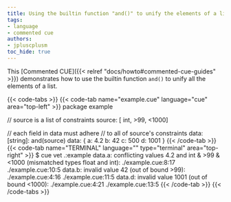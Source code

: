 ```yaml
---
title: Using the builtin function "and()" to unify the elements of a list
tags:
- language
- commented cue
authors:
- jpluscplusm
toc_hide: true
---
```


This [Commented CUE]({{< relref "docs/howto#commented-cue-guides" >}})
demonstrates how to use the builtin function `and()` to unify all the elements
of a list.

{{< code-tabs >}}
{{< code-tab name="example.cue" language="cue"  area="top-left" >}}
package example

// source is a list of constraints
source: [ int, >99, <1000]

// each field in data must adhere
// to all of source's constraints
data: [string]: and(source)
data: {
	a: 4.2
	b: 42
	c: 500
	d: 1001
}
{{< /code-tab >}}
{{< code-tab name="TERMINAL" language="" type="terminal" area="top-right" >}}
$ cue vet .:example
data.a: conflicting values 4.2 and int & >99 & <1000 (mismatched types float and int):
    ./example.cue:8:17
    ./example.cue:10:5
data.b: invalid value 42 (out of bound >99):
    ./example.cue:4:16
    ./example.cue:11:5
data.d: invalid value 1001 (out of bound <1000):
    ./example.cue:4:21
    ./example.cue:13:5
{{< /code-tab >}}
{{< /code-tabs >}}
